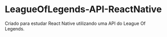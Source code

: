 # LeagueOfLegends-API-ReactNative
Criado para estudar React Native utilizando uma API do League Of Legends.
